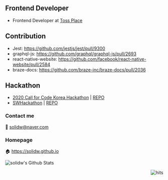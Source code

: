 ## Frontend Developer

- Frontend Developer at [Toss Place](https://tossplace.com/)

## Contribution

- Jest: https://github.com/jestjs/jest/pull/9300
- graphql-js: https://github.com/graphql/graphql-js/pull/2693
- react-native-website: https://github.com/facebook/react-native-website/pull/2584
- braze-docs: https://github.com/braze-inc/braze-docs/pull/2036

## Hackathon

- [2020 Call for Code Korea Hackathon](https://m.imaeil.com/Society/2020061516143588412) | [REPO](https://github.com/solidw/gogoschool)
- [SWHackathon](swhackathon.com) | [REPO](https://github.com/solidw/ARTravel)

### Contact me
📨 solidw@naver.com

### Homepage
🏠 https://solidw.github.io

![solidw's Github Stats](https://github-readme-stats.vercel.app/api?username=solidw&bg_color=30,e96443,904e95&title_color=fff&text_color=fff)

<img src="https://hits.seeyoufarm.com/api/count/incr/badge.svg?url=https%3A%2F%2Fgithub.com%2Fsolidw&count_bg=%23F0DB4F&title_bg=%23007ACC&icon=typescript.svg&icon_color=%23FFFFFF&title=hits&edge_flat=false)](https://hits.seeyoufarm.com" alt="hits" align="right" />

